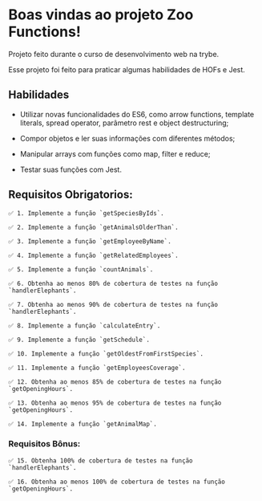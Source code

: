 # Boas vindas ao projeto Zoo Functions!
  Projeto feito durante o curso de desenvolvimento web na trybe.

  Esse projeto foi feito para praticar algumas habilidades de HOFs e Jest.

## Habilidades
- Utilizar novas funcionalidades do ES6, como arrow functions, template literals, spread operator, parâmetro rest e object destructuring;

- Compor objetos e ler suas informações com diferentes métodos;

- Manipular arrays com funções como map, filter e reduce;

- Testar suas funções com Jest.

## Requisitos Obrigatorios:

    ✅ 1. Implemente a função `getSpeciesByIds`.

    ✅ 2. Implemente a função `getAnimalsOlderThan`.

    ✅ 3. Implemente a função `getEmployeeByName`.

    ✅ 4. Implemente a função `getRelatedEmployees`.

    ✅ 5. Implemente a função `countAnimals`.

    ✅ 6. Obtenha ao menos 80% de cobertura de testes na função `handlerElephants`.

    ✅ 7. Obtenha ao menos 90% de cobertura de testes na função `handlerElephants`.

    ✅ 8. Implemente a função `calculateEntry`.

    ✅ 9. Implemente a função `getSchedule`.

    ✅ 10. Implemente a função `getOldestFromFirstSpecies`.

    ✅ 11. Implemente a função `getEmployeesCoverage`.

    ✅ 12. Obtenha ao menos 85% de cobertura de testes na função `getOpeningHours`.

    ✅ 13. Obtenha ao menos 95% de cobertura de testes na função `getOpeningHours`.

    ✅ 14. Implemente a função `getAnimalMap`.
    
### Requisitos Bônus:
    
    ✅ 15. Obtenha 100% de cobertura de testes na função `handlerElephants`.
    
    ✅ 16. Obtenha ao menos 100% de cobertura de testes na função `getOpeningHours`.
